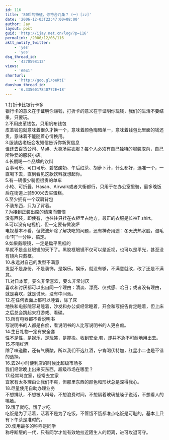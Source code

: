 ```yaml
---
id: 116
title: '80后的特征，你符合几条？（一）[zz]'
date: '2006-12-03T22:47:00+08:00'
author: Jay
layout: post
guid: 'http://ijay.net.cn/log/?p=116'
permalink: /2006/12/03/116
aktt_notify_twitter:
    - 'yes'
    - 'yes'
dsq_thread_id:
    - '4270598112'
views:
    - '6041'
shorturl:
    - 'http://goo.gl/oeKtI'
duoshuo_thread_id:
    - '6.3356017840772E+18'
---
```


1.打折卡比银行卡多<br />银行卡的意义在于证明你赚钱，打折卡的意义在于证明你玩钱，我们的生活不要结果，只要玩。<br />2.不用皮革钱包，只用帆布钱包<br />皮革钱包就意味着很久才换一个，意味着颜色晦暗单一，意味着钱包比里面的钱还贵，意味着不能随着心情换用。<br />3.服装店老板会发短信告诉你新货信息<br />谁还去百货公司、Mall、大卖场买衣服？每个人必须有自己独特的服装取向，自己所钟爱的服装小店。<br />4.长期喝一个品牌的饮料<br />百事可乐、可口可乐、碧悠酸奶、午后红茶、胡萝卜汁，什么都好，选准一个，一直喝下去，直到看见这款饮料就想起你。<br />5.有一辆很少骑但很贵的单车<br />小轮、可折叠，Hasan、Airwalk或者大衡都行，只用于在办公室里骑，最多晚饭后在街道上骑500米去买蛋糕。<br />6.至少拥有一个双肩背包<br />不装东西，只为了背着。<br />7.为接到正装出席的请柬而苦恼<br />没有西装，即使有，也往往只挂在衣柜里占地方，最正的衣服是长袖T shirt。<br />8.可以没有电视机，但一定要有微波炉<br />电视基本不看，但微波炉除了解决吃的问题，还有神奇用途：冬天洗热水脸，湿毛巾“叮”一分钟，搞定。<br />9.如果戴眼镜，一定是扁平黑框的<br />早就不是金丝眼镜的天下了。黑胶框眼镜不仅可以是近视，也可以是平光，甚至没有镜片只戴框。<br />10.永远对自己的发型不满意<br />发型不是身份，不是装饰，是娱乐。娱乐，就没有够，不满意就改，改了还是不满意。<br />11.对日本菜，要么非常喜欢，要么非常讨厌<br />喜欢和讨厌都可以出自同一个理由：清淡、漂亮、仪式感、哈日；或者没有理由，就是喜欢，就是讨厌，没有中间派。<br />12.在任何表面上都可以睡着，除了床<br />地铁和电影院容易睡着，沙发和办公桌经常睡着，开会和写报告肯定睡着，但上床之后总会跳起来打游戏、看碟。<br />13.所有电器都不看说明书<br />写说明书的人都是白痴，看说明书的人比写说明书的人更白痴。<br />14.生日礼物一定有安全套<br />性不是性，是娱乐，是玩笑，是揶揄。收到安全.套，却并不急不可耐地用出去。<br />15.不喝红酒<br />除了味道酸，还有气质酸，所以我们不选红酒，宁肯喝伏特加，红星小二也是不错的选择。<br />16.去24小时便利店的时候比超级市场多<br />我们经常晚上出来买东西，超级市场在哪里？<br />17.经常骂宜家，经常去宜家<br />宜家有太多理由让我们不爽，但那里东西的颜色和形状总是深得我心。<br />18.尽量使用自助办理业务<br />不想排队，不想被人叫号，不想浪费时间，不想隔着玻璃扯嗓子说话，不想看人的嘴脸。<br />19.饿了就吃，饿了才吃<br />吃饭是为了活着，活着不是为了吃饭，不管饿不饿都准点吃饭是可耻的，基本上只有下午茶是准时的。<br />20.使用最多的称呼是同学<br />称呼断层的一代，只有同学才能有效地拉近陌生人的距离，进可攻退可守。<br />